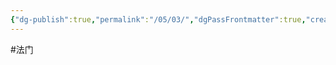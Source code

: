```yaml
---
{"dg-publish":true,"permalink":"/05/03/","dgPassFrontmatter":true,"created":"2024-12-03T11:15:31.360+08:00","updated":"2024-12-03T11:27:16.628+08:00"}
---
```



#法门 